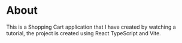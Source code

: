 # About

This is a Shopping Cart application that I have created by watching a tutorial, the project is created 
using React TypeScript and Vite.